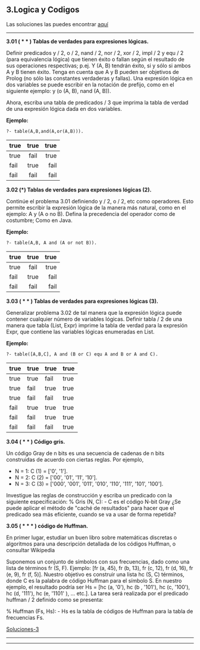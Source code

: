 
**3.Logica y Codigos**
-------------
Las soluciones las puedes encontrar [aquí](https://github.com/vml86/prologp/blob/master/Solucioneslogicycodigo.md)

----------




**3.01 ( * * ) Tablas de verdades para expresiones lógicas.**

Definir predicados y / 2, o / 2, nand / 2, nor / 2, xor / 2, impl / 2 y equ / 2 (para equivalencia lógica) que tienen éxito o fallan según el resultado de sus operaciones respectivas; p.ej. Y (A, B) tendrán éxito, si y sólo si ambos A y B tienen éxito. Tenga en cuenta que A y B pueden ser objetivos de Prolog (no sólo las constantes verdaderas y fallas).
Una expresión lógica en dos variables se puede escribir en la notación de prefijo, como en el siguiente ejemplo: y (o (A, B), nand (A, B)).

Ahora, escriba una tabla de predicados / 3 que imprima la tabla de verdad de una expresión lógica dada en dos variables.

**Ejemplo:**

    ?- table(A,B,and(A,or(A,B))).
| true | true | true |
|:-------------------|:--------:|-------------------:|
| true | fail | true |
| fail | true | fail |
| fail | fail | fail |


**3.02 (*) Tablas de verdades para expresiones lógicas (2).**

Continúe el problema 3.01 definiendo y / 2, o / 2, etc como operadores. Esto permite escribir la expresión lógica de la manera más natural, como en el ejemplo: A y (A o no B). Defina la precedencia del operador como de costumbre; Como en Java.

**Ejemplo:**

    ?- table(A,B, A and (A or not B)).
    
| true | true | true |
|:-------------------|:--------:|-------------------:|
| true | fail | true |
| fail | true | fail |
| fail | fail | fail |


**3.03 ( * * ) Tablas de verdades para expresiones lógicas (3).**

Generalizar problema 3.02 de tal manera que la expresión lógica puede contener cualquier número de variables lógicas. Definir tabla / 2 de una manera que tabla (List, Expr) imprime la tabla de verdad para la expresión Expr, que contiene las variables lógicas enumeradas en List.

**Ejemplo:**

    ?- table([A,B,C], A and (B or C) equ A and B or A and C).

true | true | true |true
--- | --- | --- | ---
true | true | fail |true
true | fail | true |true
true | fail | fail |true
fail | true | true |true
fail | fail | true |true
fail | fail | fail |true






**3.04 ( * * ) Código gris.**

Un código Gray de n bits es una secuencia de cadenas de n bits construidas de acuerdo con ciertas reglas. Por ejemplo,

 - N = 1: C (1) = ['0', '1'].
 - N = 2: C (2) = ['00', '01', '11', '10'].
 - N = 3: C (3) = ['000', '001', '011', '010', '110', '111', '101',
   '100'].

Investigue las reglas de construcción y escriba un predicado con la siguiente especificación:
% Gris (N, C): - C es el código N-bit Gray
¿Se puede aplicar el método de "caché de resultados" para hacer que el predicado sea más eficiente, cuando se va a usar de forma repetida?

**3.05 ( * * * ) código de Huffman.**

En primer lugar, estudiar un buen libro sobre matemáticas discretas o algoritmos para una descripción detallada de los códigos Huffman, o consultar Wikipedia

Suponemos un conjunto de símbolos con sus frecuencias, dado como una lista de términos fr (S, F). Ejemplo: [fr (a, 45), fr (b, 13), fr (c, 12), fr (d, 16), fr (e, 9), fr (f, 5)]. Nuestro objetivo es construir una lista hc (S, C) términos, donde C es la palabra de código Huffman para el símbolo S. En nuestro ejemplo, el resultado podría ser Hs = [hc (a, '0'), hc (b , '101'), hc (c, '100'), hc (d, '111'), hc (e, '1101' ), ... etc.]. La tarea será realizada por el predicado huffman / 2 definido como se presenta:

% Huffman (Fs, Hs): - Hs es la tabla de códigos de Huffman para la tabla de frecuencias Fs.


[Soluciones-3](https://github.com/vml86/prologp/blob/master/Solucioneslogicycodigo.md)

----------



_ _ _ _ _




